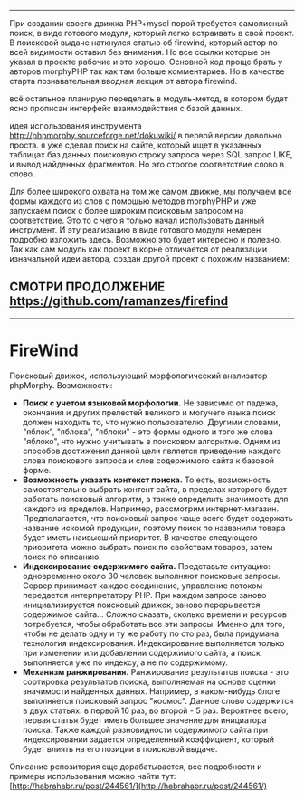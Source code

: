 
-------------------------------------------------------------------------------
При создании своего движка PHP+mysql порой требуется самописный поиск, в виде готового модуля, который легко 
встраивать в свой проект. В поисковой выдаче наткнулся статью об firewind, который автор по всей видимости оставил без 
внимания. Но все ссылки которые он указал в проекте рабочие и это хорошо. Основной код проще брать у авторов morphyPHP так как там больше 
комментариев. Но в качестве старта познавательная вводная лекция от автора firewind.

всё остальное планирую переделать в модуль-метод, в котором будет ясно прописан интерфейс взаимодействия с базой данных.

идея использования инструмента http://phpmorphy.sourceforge.net/dokuwiki/ в первой версии довольно проста.
я уже сделал поиск на сайте, который ищет в указанных таблицах баз данных поисковую строку запроса через SQL запрос LIKE, 
и вывод найденных фрагментов. Но это строгое соответствие слово в слово. 

Для более широкого охвата на том же самом движке, мы получаем все формы каждого из слов с помощью методов morphyPHP и уже запускаем 
поиск с более широким поисковым запросом на соответствие. Это то с чего я только начал использовать данный инструмент. И эту реализацию
в виде готового модуля немерен подробно изложить здесь. Возможно это будет интересно и полезно. Так как сам модуль как проект в корне отличается
от реализации изначальной идеи автора, создан другой проект с похожим названием:

СМОТРИ ПРОДОЛЖЕНИЕ https://github.com/ramanzes/firefind
---------------------------------------------------------------------------------
__________________________________________________________________________________________________________
FireWind
========

Поисковый движок, использующий морфологический анализатор phpMorphy. Возможности:

* **Поиск с учетом языковой морфологии.** Не зависимо от падежа, окончания и 
	других прелестей великого и могучего языка поиск должен находить то, что нужно 
	пользователю. Другими словами, "яблок", "яблока", "яблоки" - это формы одного и того 
	же слова "яблоко", что нужно учитывать в поисковом алгоритме. Одним из способов 
	достижения данной цели является приведение каждого слова поискового запроса и слов 
	содержимого сайта к базовой форме.
* **Возможность указать контекст поиска.** То есть, возможность самостоятельно выбрать 
	контент сайта, в пределах которого будет работать поисковый алгоритм, а также определить 
	значимость для каждого из пределов. Например, рассмотрим интернет-магазин. Предполагается, 
	что поисковый запрос чаще всего будет содержать название искомой продукции, поэтому поиск по 
	названиям товара будет иметь наивысший приоритет. В качестве следующего приоритета можно 
	выбрать поиск по свойствам товаров, затем поиск по описанию.
* **Индексирование содержимого сайта.** Представьте ситуацию: одновременно около 30 человек 
	выполняют поисковые запросы. Сервер принимает каждое соединение, управление потоком 
	передается интерпретатору PHP. При каждом запросе заново инициализируется поисковый 
	движок, заново перерывается содержимое сайта... Сложно сказать, сколько времени и 
	ресурсов потребуется, чтобы обработать все эти запросы. Именно для того, чтобы не 
	делать одну и ту же работу по сто раз, была придумана технология индексирования. 
	Индексирование выполняется только при изменении или добавлении содержимого сайта, 
	а поиск выполняется уже по индексу, а не по содержимому.
* **Механизм ранжирования.** Ранжирование результатов поиска - это сортировка результатов поиска, выполняемая на основе оценки значимости найденных данных. Например, в каком-нибудь блоге выполняется поисковый запрос "космос". Данное слово содержится в двух статьях: в первой 16 раз, во второй - 5 раз. Вероятнее всего, первая статья будет иметь большее значение для инициатора поиска. Также каждой разновидности содержимого сайта при индексировании задается определенный коэффициент, который будет влиять на его позиции в поисковой выдаче.

Описание репозитория еще дорабатывается, все подробности и примеры использования можно найти тут:
[http://habrahabr.ru/post/244561/](http://habrahabr.ru/post/244561/)
